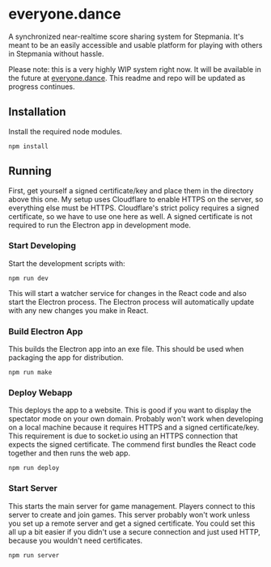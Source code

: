 # everyone.dance
A synchronized near-realtime score sharing system for Stepmania. It's meant to be an easily accessible and usable platform for playing with others in Stepmania without hassle.

Please note: this is a very highly WIP system right now. It will be available in the future at [everyone.dance](https://everyone.dance/). This readme and repo will be updated as progress continues.

## Installation
Install the required node modules.
```
npm install
```

## Running

First, get yourself a signed certificate/key and place them in the directory above this one. My setup uses Cloudflare to enable HTTPS on the server, so everything else must be HTTPS. Cloudflare's strict policy requires a signed certificate, so we have to use one here as well. A signed certificate is not required to run the Electron app in development mode.

### Start Developing

Start the development scripts with:

```
npm run dev
```

This will start a watcher service for changes in the React code and also start the Electron process. The Electron process will automatically update with any new changes you make in React.

### Build Electron App

This builds the Electron app into an exe file. This should be used when packaging the app for distribution.

```
npm run make
```

### Deploy Webapp

This deploys the app to a website. This is good if you want to display the spectator mode on your own domain. Probably won't work when developing on a local machine because it requires HTTPS and a signed certificate/key. This requirement is due to socket.io using an HTTPS connection that expects the signed certificate. The commend first bundles the React code together and then runs the web app.

```
npm run deploy
```

### Start Server

This starts the main server for game management. Players connect to this server to create and join games. This server probably won't work unless you set up a remote server and get a signed certificate. You could set this all up a bit easier if you didn't use a secure connection and just used HTTP, because you wouldn't need certificates.

```
npm run server
```


